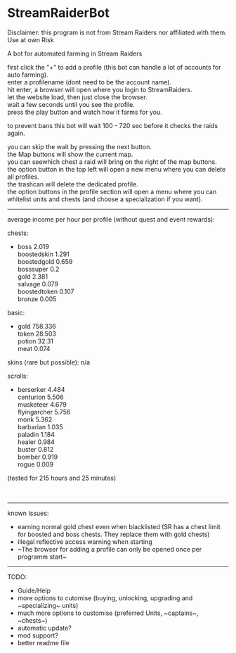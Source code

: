 # StreamRaiderBot

Disclaimer: this program is not from Stream Raiders nor affiliated with them. Use at own Risk

A bot for automated farming in Stream Raiders

first click the "+" to add a profile (this bot can handle a lot of accounts for auto farming).  
enter a profilename (dont need to be the account name).  
hit enter, a browser will open where you login to StreamRaiders.  
let the website load, then just close the browser.  
wait a few seconds until you see the profile.  
press the play button and watch how it farms for you.  

to prevent bans this bot will wait 100 - 720 sec before it checks the raids again.

you can skip the wait by pressing the next button.  
the Map buttons will show the current map.  
you can seewhich chest a raid will bring on the right of the map buttons.  
the option button in the top left will open a new menu where you can delete all profiles.  
the trashcan will delete the dedicated profile.  
the option buttons in the profile section will open a menu where you can whitelist units and chests (and choose a specialization if you want).  

***

average income per hour per profile (without quest and event rewards):  

chests:  
- boss 2.019  
boostedskin 1.291  
boostedgold 0.659  
bosssuper 0.2  
gold 2.381  
salvage 0.079  
boostedtoken 0.107  
bronze 0.005  
  
basic:  
- gold 758.336  
token 28.503  
potion 32.31  
meat 0.074  
  
skins (rare but possible): n/a

scrolls:  
- berserker 4.484  
centurion 5.506  
musketeer 4.679  
flyingarcher 5.756  
monk 5.362  
barbarian 1.035  
paladin 1.184  
healer 0.984  
buster 0.812  
bomber 0.919  
rogue 0.009  

(tested for 215 hours and 25 minutes)  
<br><br>
***
known Issues:  
- earning normal gold chest even when blacklisted (SR has a chest limit for boosted and boss chests. They replace them with gold chests)  
- illegal reflective access warning when starting
- ~The browser for adding a profile can only be opened once per programm start~  

***  
TODO:  
- Guide/Help  
- more options to cutomise (buying, unlocking, upgrading and ~specializing~ units)  
- much more options to customise (preferred Units, ~captains~, ~chests~)  
- automatic update?  
- mod support?  
- better readme file  
